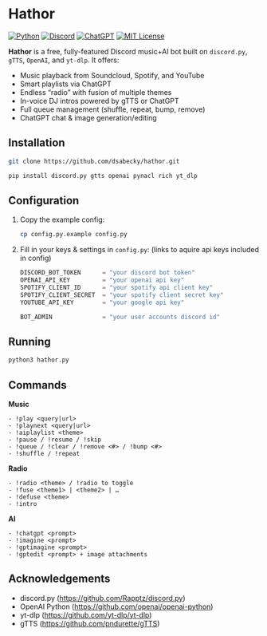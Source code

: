 # Hathor

[![Python](https://img.shields.io/badge/Python-3776AB?logo=python&logoColor=fff)](#) [![Discord](https://img.shields.io/badge/Discord-Bot-blue.svg)](#) [![ChatGPT](https://img.shields.io/badge/ChatGPT-74aa9c?logo=openai&logoColor=white)](#)   [![MIT License](https://img.shields.io/badge/license-MIT-green.svg)](#LICENSE)

**Hathor** is a free, fully-featured Discord music+AI bot built on `discord.py`, `gTTS`, `OpenAI`, and `yt-dlp`. It offers:

- Music playback from Soundcloud, Spotify, and YouTube
- Smart playlists via ChatGPT  
- Endless “radio” with fusion of multiple themes  
- In-voice DJ intros powered by gTTS or ChatGPT  
- Full queue management (shuffle, repeat, bump, remove)  
- ChatGPT chat & image generation/editing  

## Installation
```bash
git clone https://github.com/dsabecky/hathor.git
```
```bash
pip install discord.py gtts openai pynacl rich yt_dlp
```

## Configuration

1. Copy the example config:  
   ```bash
   cp config.py.example config.py
   ```  
2. Fill in your keys & settings in `config.py`:
(links to aquire api keys included in config)
   ```python
   DISCORD_BOT_TOKEN      = "your discord bot token"
   OPENAI_API_KEY         = "your openai api key"
   SPOTIFY_CLIENT_ID      = "your spotify api client key"
   SPOTIFY_CLIENT_SECRET  = "your spotify client secret key"
   YOUTUBE_API_KEY        = "your google api key"

   BOT_ADMIN              = "your user accounts discord id"
   ```

## Running

```bash
python3 hathor.py
```
## Commands
**Music**  
```
- !play <query|url>  
- !playnext <query|url>
- !aiplaylist <theme>
- !pause / !resume / !skip  
- !queue / !clear / !remove <#> / !bump <#>  
- !shuffle / !repeat
```

**Radio**
```
- !radio <theme> / !radio to toggle  
- !fuse <theme1> | <theme2> | …  
- !defuse <theme>  
- !intro
``` 

**AI**
```
- !chatgpt <prompt>
- !imagine <prompt>
- !gptimagine <prompt>  
- !gptedit <prompt> + image attachments
```

## Acknowledgements
- discord.py (https://github.com/Rapptz/discord.py)  
- OpenAI Python (https://github.com/openai/openai-python)  
- yt-dlp (https://github.com/yt-dlp/yt-dlp)  
- gTTS (https://github.com/pndurette/gTTS)